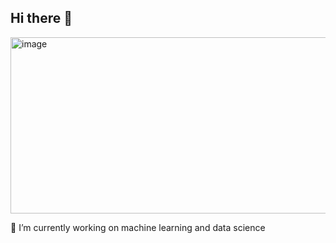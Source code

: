 ## Hi there 👋
<img width="1195" height="282" alt="image" src="https://github.com/user-attachments/assets/5a1bd954-3d70-4f2d-9f22-920b23649d80" />


🔭 I’m currently working on machine learning and data science

<!--
**dchong1/dchong1** is a ✨ _special_ ✨ repository because its `README.md` (this file) appears on your GitHub profile.

Here are some ideas to get you started:

- 🔭 I’m currently working on ...
- 🌱 I’m currently learning ...
- 👯 I’m looking to collaborate on ...
- 🤔 I’m looking for help with ...
- 💬 Ask me about ...
- 📫 How to reach me: ...
- 😄 Pronouns: ...
- ⚡ Fun fact: ...
-->
